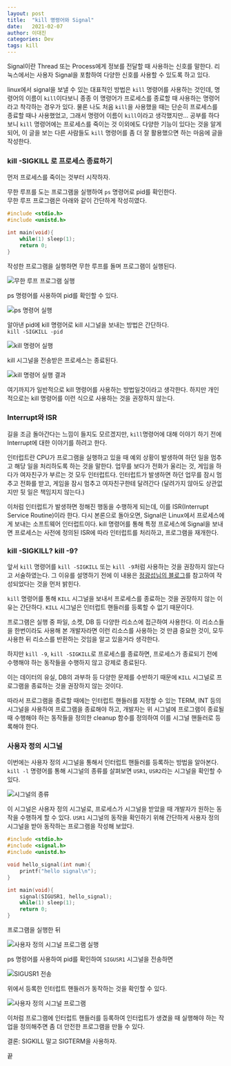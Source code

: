 ```yaml
---
layout: post
title:  "kill 명령어와 Signal"
date:   2021-02-07
author: 이대진
categories: Dev
tags: kill
---
```


Signal이란 Thread 또는 Process에게 정보를 전달할 때 사용하는 신호를 말한다. 리눅스에서는 사용자 Signal을 포함하여 다양한 신호를 사용할 수 있도록 하고 있다.

linux에서 signal을 보낼 수 있는 대표적인 방법은 `kill` 명령어를 사용하는 것인데, 명령어의 이름이 `kill`이다보니 종종 이 명령어가 프로세스를 종료할 때 사용하는 명령어라고 착각하는 경우가 있다. 물론 나도 처음 `kill`을 사용했을 때는 단순히 프로세스를 종료할 때나 사용했었고, 그래서 명령어 이름이 `kill`이라고 생각했지만... 공부를 하다보니 `kill` 명령어에는 프로세스를 죽이는 것 이외에도 다양한 기능이 있다는 것을 알게 되어, 이 글을 보는 다른 사람들도 `kill` 명령어를 좀 더 잘 활용했으면 하는 마음에 글을 작성한다.

### kill -SIGKILL 로 프로세스 종료하기

먼저 프로세스를 죽이는 것부터 시작하자.

무한 루프를 도는 프로그램을 실행하여 `ps` 명령어로 pid를 확인한다.<br>
무한 루프 프로그램은 아래와 같이 간단하게 작성히였다.

```c
#include <stdio.h>
#include <unistd.h>

int main(void){
    while(1) sleep(1);
    return 0;
}
```

작성한 프로그램을 실행하면 무한 루프를 돌며 프로그램이 실행된다.

![무한 루프 프로그램 실행](https://github.com/daejin-lee/daejin-lee.github.io/blob/Centrarium/assets/images/2020-02-07-dev1/001.png?raw=true)

ps 명령어를 사용하여 pid를 확인할 수 있다.

![ps 명령어 실행](https://github.com/daejin-lee/daejin-lee.github.io/blob/Centrarium/assets/images/2020-02-07-dev1/002.png?raw=true)

알아낸 pid에 kill 명령어로 kill 시그널을 보내는 방법은 간단하다.<br>
`kill -SIGKILL -pid`

![kill 명령어 실행](https://github.com/daejin-lee/daejin-lee.github.io/blob/Centrarium/assets/images/2020-02-07-dev1/003.png?raw=true)

kill 시그널을 전송받은 프로세스는 종료된다.

![kill 명령어 실행 결과](https://github.com/daejin-lee/daejin-lee.github.io/blob/Centrarium/assets/images/2020-02-07-dev1/004.png?raw=true)

여기까지가 일반적으로 kill 명령어를 사용하는 방법일것이라고 생각한다.
하지만 개인적으로는 kill 명령어를 이런 식으로 사용하는 것을 권장하지 않는다.

### Interrupt와 ISR

길을 조금 돌아간다는 느낌이 들지도 모르겠지만, `kill`명령어에 대해 이야기 하기 전에 Interrupt에 대한 이야기를 하려고 한다.

인터럽트란 CPU가 프로그램을 실행하고 있을 때 예외 상황이 발생하여 하던 일을 멈추고 해당 일을 처리하도록 하는 것을 말한다. 업무를 보다가 전화가 울리는 것, 게임을 하다가 여자친구가 부르는 것 모두 인터럽트다. 인터럽트가 발생하면 하던 업무를 잠시 멈추고 전화를 받고, 게임을 잠시 멈추고 여자친구한테 달려간다
(달려가지 않아도 상관없지만 뒷 일은 책임지지 않는다.)

이처럼 인터럽트가 발생하면 정해진 행동을 수행하게 되는데, 이를 ISR(Interrupt Service Routine)이라 한다.
다시 본론으로 돌아오면, Signal은 Linux에서 프로세스에게 보내는 소프트웨어 인터럽트이다. kill 명령어를 통해 특정 프로세스에 Signal을 보내면 프로세스는 사전에 정의된 ISR에 따라 인터럽트를 처리하고, 프로그램을 재개한다.

### kill -SIGKILL? kill -9?

앞서 `kill` 명령어를 `kill -SIGKILL` 또는 `kill -9`처럼 사용하는 것을 권장하지 않는다고 서술하였는다.
그 이유를 설명하기 전에 이 내용은 [정광섭님의 블로그](https://www.lesstif.com/system-admin/unix-linux-kill-12943674.html)를 참고하여 작성되었다는 것을 먼저 밝힌다.

`kill` 명령어를 통해 `KILL` 시그널을 보내서 프로세스를 종료하는 것을 권장하지 않는 이유는 간단하다.
`KILL` 시그널은 인터럽트 핸들러를 등록할 수 없기 때문이다.

프로그램은 실행 중 파일, 소켓, DB 등 다양한 리소스에 접근하여 사용한다.
이 리소스들을 한번이라도 사용해 본 개발자라면 이런 리소스를 사용하는 것 만큼 중요한 것이, 모두 사용한 뒤 리소스를 반환하는 것임을 알고 있을거라 생각한다.

하지만 `kill -9`, `kill -SIGKILL`로 프로세스를 종료하면,
프로세스가 종료되기 전에 수행해야 하는 동작들을 수행하지 않고 강제로 종료된다.

이는 데이터의 유실, DB의 과부하 등 다양한 문제를 수반하기 때문에 `KILL` 시그널로 프로그램을 종료하는 것을 권장하지 않는 것이다.

따라서 프로그램을 종료할 때에는 인터럽트 핸들러를 지정할 수 있는 TERM, INT 등의 시그널을 사용하여 프로그램을 종료해야 하고,
개발자는 위 시그널에 프로그램이 종료될 때 수행해야 하는 동작들을 정의한 cleanup 함수를 정의하여 이를 시그널 핸들러로 등록해야 한다.

### 사용자 정의 시그널

이번에는 사용자 정의 시그널을 통해서 인터럽트 핸들러를 등록하는 방법을 알아본다.
`kill -l` 명령어를 통해 시그널의 종류를 살펴보면
`USR1`, `USR2`라는 시그널을 확인할 수 있다.

![시그널의 종류](https://github.com/daejin-lee/daejin-lee.github.io/blob/Centrarium/assets/images/2020-02-07-dev1/005.png?raw=true)

이 시그널은 사용자 정의 시그널로, 프로세스가 시그널을 받았을 때 개발자가 원하는 동작을 수행하게 할 수 있다.
`USR1` 시그널의 동작을 확인하기 위해 간단하게 사용자 정의 시그널을 받아 동작하는 프로그램을 작성해 보았다. 

```c
#include <stdio.h>
#include <signal.h>
#include <unistd.h>

void hello_signal(int num){
    printf("hello signal\n");
}

int main(void){
    signal(SIGUSR1, hello_signal);
    while(1) sleep(1);
    return 0;
}
```

프로그램을 실행한 뒤

![사용자 정의 시그널 프로그램 실행](https://github.com/daejin-lee/daejin-lee.github.io/blob/Centrarium/assets/images/2020-02-07-dev1/006.png?raw=true)

ps 명령어를 사용하여 pid를 확인하여 `SIGUSR1` 시그널을 전송하면

![SIGUSR1 전송](https://github.com/daejin-lee/daejin-lee.github.io/blob/Centrarium/assets/images/2020-02-07-dev1/007.png?raw=true)

위에서 등록한 인터럽트 핸들러가 동작하는 것을 확인할 수 있다.

![사용자 정의 시그널 프로그램](https://github.com/daejin-lee/daejin-lee.github.io/blob/Centrarium/assets/images/2020-02-07-dev1/008.png?raw=true)

이처럼 프로그램에 인터럽트 핸들러를 등록하여 인터럽트가 생겼을 때 실행해야 하는 작업을 정의해주면 좀 더 안전한 프로그램을 만들 수 있다.

결론: SIGKILL 말고 SIGTERM을 사용하자.

끝